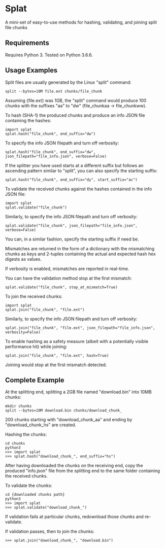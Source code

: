 # Splat

A mini-set of easy-to-use methods for hashing, validating, and joining split file chunks

## Requirements

Requires Python 3. Tested on Python 3.6.6.

## Usage Examples

Split files are usually generated by the Linux "split" command:
```
split --bytes=10M file.ext chunks/file_chunk
```

Assuming {file.ext} was 1GB, the "split" command would produce 100 chunks with the suffixes "aa" to "dw" (file_chunkaa -> file_chunkww).

To hash (SHA-1) the produced chunks and produce an info JSON file containing the hashes:
```
import splat
splat.hash("file_chunk", end_suffix="dw")
```

To specify the info JSON filepath and turn off verbosity:
```
splat.hash("file_chunk", end_suffix="dw", json_filepath="file_info.json", verbose=False)
```

If the splitter you have used starts at a different suffix but follows an ascending pattern similar to "split", you can also specify the starting suffix:
```
splat.hash("file_chunk", end_suffix="dy", start_suffix="ac")
```

To validate the received chunks against the hashes contained in the info JSON file:
```
import splat
splat.validate("file_chunk")
```

Similarly, to specify the info JSON filepath and turn off verbosity:
```
splat.validate("file_chunk", json_filepath="file_info.json", verbose=False)
```

You can, in a similar fashion, specify the starting suffix if need be.

Mismatches are returned in the form of a dictionary with the mismatching chunks as keys and 2-tuples containing the actual and expected hash hex digests as values.

If verbosity is enabled, mismatches are reported in real-time.

You can have the validation method stop at the first mismatch:
```
splat.validate("file_chunk", stop_at_mismatch=True)
```

To join the received chunks:
```
import splat
splat.join("file_chunk", "file.ext")
```

Similarly, to specify the info JSON filepath and turn off verbosity:
```
splat.join("file_chunk", "file.ext", json_filepath="file_info.json", verbosity=False)
```

To enable hashing as a safety measure (albeit with a potentially visible performance hit) while joining:
```
splat.join("file_chunk", "file.ext", hash=True)
```

Joining would stop at the first mismatch detected.

## Complete Example

At the splitting end, splitting a 2GB file named "download.bin" into 10MB chunks:
```
mkdir chunks
split --bytes=10M download.bin chunks/download_chunk_
```

200 chunks starting with "download_chunk_aa" and ending by "download_chunk_hs" are created.

Hashing the chunks:
```
cd chunks
python3
>>> import splat
>>> splat.hash("download_chunk_", end_suffix="hs")
```

After having downloaded the chunks on the receiving end, copy the produced "info.json" file from the splitting end to the same folder containing the received chunks.

To validate the chunks:
```
cd {downloaded chunks path}
python3
>>> import splat
>>> splat.validate("download_chunk_")
```

If validation fails at particular chunks, redownload those chunks and re-validate.

If validation passes, then to join the chunks:
```
>>> splat.join("download_chunk_", "download.bin")
```